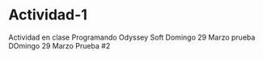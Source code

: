 # Actividad-1
Actividad en clase 
Programando Odyssey Soft
Domingo 29 Marzo prueba
DOmingo 29 Marzo Prueba #2

